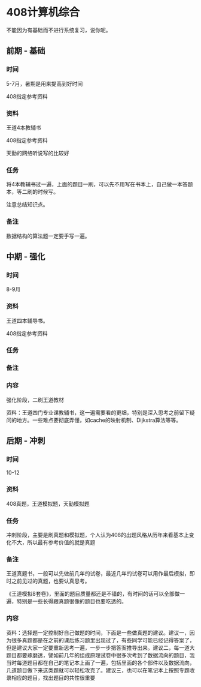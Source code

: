 # 408计算机综合

不能因为有基础而不进行系统复习，说你呢。

## 前期 - 基础

### 时间

5-7月，暑期是用来提高到好时间

408指定参考资料

### 资料

王道4本教辅书

408指定参考资料

天勤的网络听说写的比较好

### 任务

将4本教辅书过一遍，上面的题目一刷，可以先不用写在书本上，自己做一本答题本，等二刷的时候写。

注意总结知识点。

### 备注

数据结构的算法题一定要手写一遍。

## 中期 - 强化

### 时间

8-9月

### 资料

王道四本辅导书。

408指定参考资料

### 任务



### 备注



### 内容

强化阶段，二刷王道教材

资料：王道四门专业课教辅书，这一遍需要看的更细，特别是深入思考之前留下疑问的地方。一些难点要彻底弄懂，如cache的映射机制、Dijkstra算法等等。



## 后期 - 冲刺

### 时间

10-12

### 资料

408真题，王道模拟题，天勤模拟题

### 任务

冲刺阶段，主要是刷真题和模拟题，个人认为408的出题风格从历年来看基本上变化不大，所以最有参考价值的就是真题

### 备注

王道真题书，一般可以先做前几年的试卷，最近几年的试卷可以用作最后模拟，即时之前见过的真题，也要认真思考。

《王道模拟8套卷》，里面的题目质量都还是不错的，有时间的话可以全部做一遍，特别是一些长得跟真题很像的题目也要吃透的。

### 内容

资料：选择题一定控制好自己做题的时间，下面是一些做真题的建议。建议一，因为很多真题都是在之前的课后练习题里出现过了，有些同学可能已经记得答案了，但是建议大家一定要重新思考一遍，一步一步把答案推导出来。建议二，每一道大题目都要琢磨透，譬如前几年的组成原理试卷中很多次考到了数据流向的题目，我当时每道题目都在自己的笔记本上画了一遍，包括里面的各个部件以及数据流向，几道题目做下来这类题就可以轻松攻克了。建议三，也可以在笔记本上按照专题收录相应的题目，找出题目的共性很重要

